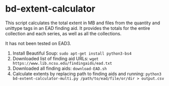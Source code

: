 # bd-extent-calculator

This script calculates the total extent in MB and files from the quantity and unittype tags in an EAD finding aid. It provides the totals for the entire collection and each series, as well as all the collections.

It has not been tested on EAD3.

1. Install Beautiful Soup: `sudo apt-get install python3-bs4`
2. Downloaded list of finding aid URLs: `wget https://www.lib.ncsu.edu/findingaids/ead.txt`
3. Downloaded all finding aids: `download-EAD.sh`
3. Calculate extents by replacing path to finding aids and running: `python3 bd-extent-calculator-multi.py /path/to/ead/file/or/dir > output.csv`